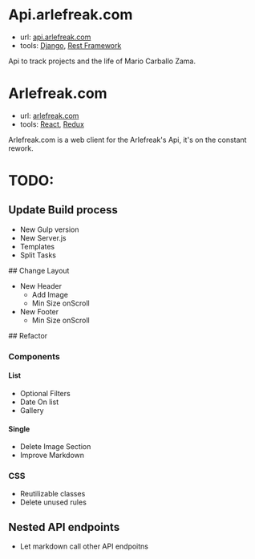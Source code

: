 # Api.arlefreak.com

- url: [api.arlefreak.com](https://api.arlefreak.com/)
- tools: [Django](https://www.djangoproject.com/), [Rest Framework](http://www.django-rest-framework.org/)

Api to track projects and the life of Mario Carballo Zama.

# Arlefreak.com

- url: [arlefreak.com](https://arlefreak.com/)
- tools: [React](http://facebook.github.io/react/), [Redux](redux.js.org)

Arlefreak.com is a web client for the Arlefreak's Api, it's on the constant rework.

# TODO:

## Update Build process
- New Gulp version
- New Server.js
- Templates
- Split Tasks

## Change Layout
- New Header
	- Add Image
	- Min Size onScroll
- New Footer
	- Min Size onScroll

## Refactor

### Components

#### List
- Optional Filters
- Date On list
- Gallery

#### Single
- Delete Image Section
- Improve Markdown

### CSS
- Reutilizable classes
- Delete unused rules

## Nested API endpoints
- Let markdown call other API endpoitns
		 
